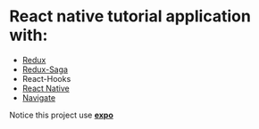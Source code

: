 # React native tutorial application with:
+ [Redux](https://redux.js.org/tutorials/fundamentals/part-2-concepts-data-flow)
+ [Redux-Saga](https://redux-saga.js.org/docs/introduction/GettingStarted)
+ React-Hooks
+ [React Native](https://reactnative.dev/docs/stylesheet)
+ [Navigate](https://reactnavigation.org/docs/getting-started/)

Notice this project use [**expo**](https://docs.expo.dev/workflow/expo-cli/)